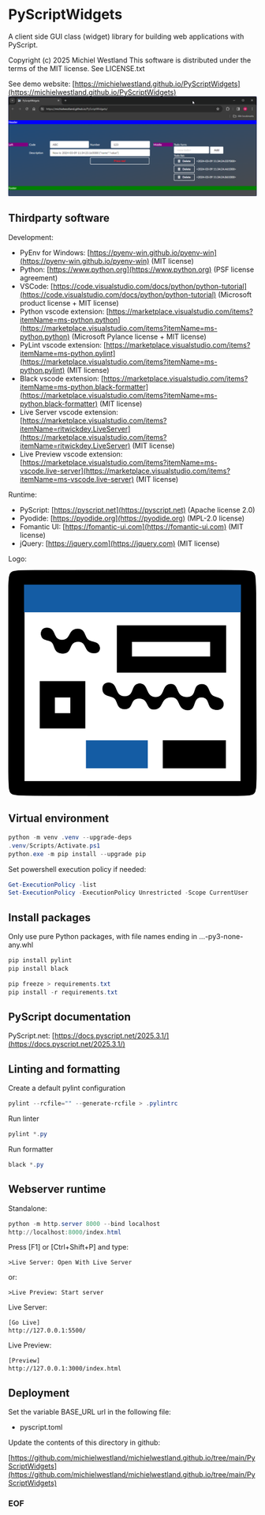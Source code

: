 # PyScriptWidgets

A client side GUI class (widget) library for building web applications with PyScript.

Copyright (c) 2025 Michiel Westland
This software is distributed under the terms of the MIT license. See LICENSE.txt

See demo website: [https://michielwestland.github.io/PyScriptWidgets](https://michielwestland.github.io/PyScriptWidgets)
![Demo screenshot](assets/demo-screenshot.png?raw=true "Demo screenshot")

## Thirdparty software

Development:

- PyEnv for Windows: [https://pyenv-win.github.io/pyenv-win](https://pyenv-win.github.io/pyenv-win) (MIT license)
- Python: [https://www.python.org](https://www.python.org) (PSF license agreement)
- VSCode: [https://code.visualstudio.com/docs/python/python-tutorial](https://code.visualstudio.com/docs/python/python-tutorial) (Microsoft product license + MIT license)
- Python vscode extension: [https://marketplace.visualstudio.com/items?itemName=ms-python.python](https://marketplace.visualstudio.com/items?itemName=ms-python.python) (Microsoft Pylance license + MIT license)
- PyLint vscode extension: [https://marketplace.visualstudio.com/items?itemName=ms-python.pylint](https://marketplace.visualstudio.com/items?itemName=ms-python.pylint) (MIT license)
- Black vscode extension: [https://marketplace.visualstudio.com/items?itemName=ms-python.black-formatter](https://marketplace.visualstudio.com/items?itemName=ms-python.black-formatter) (MIT license)
- Live Server vscode extension: [https://marketplace.visualstudio.com/items?itemName=ritwickdey.LiveServer](https://marketplace.visualstudio.com/items?itemName=ritwickdey.LiveServer) (MIT license)
- Live Preview vscode extension: [https://marketplace.visualstudio.com/items?itemName=ms-vscode.live-server](https://marketplace.visualstudio.com/items?itemName=ms-vscode.live-server) (MIT license)

Runtime:

- PyScript: [https://pyscript.net](https://pyscript.net) (Apache license 2.0)
- Pyodide: [https://pyodide.org](https://pyodide.org) (MPL-2.0 license)
- Fomantic UI: [https://fomantic-ui.com](https://fomantic-ui.com) (MIT license)
- jQuery: [https://jquery.com](https://jquery.com) (MIT license)

Logo:

![Logo](assets/logo.svg)

## Virtual environment

```powershell
python -m venv .venv --upgrade-deps
.venv/Scripts/Activate.ps1
python.exe -m pip install --upgrade pip
```

Set powershell execution policy if needed:

```powershell
Get-ExecutionPolicy -list
Set-ExecutionPolicy -ExecutionPolicy Unrestricted -Scope CurrentUser
```

## Install packages

Only use pure Python packages, with file names ending in ...-py3-none-any.whl

```powershell
pip install pylint
pip install black
```

```powershell
pip freeze > requirements.txt
pip install -r requirements.txt
```

## PyScript documentation

PyScript.net: [https://docs.pyscript.net/2025.3.1/](https://docs.pyscript.net/2025.3.1/)

## Linting and formatting

Create a default pylint configuration

```powershell
pylint --rcfile="" --generate-rcfile > .pylintrc
```

Run linter

```powershell
pylint *.py
```

Run formatter

```powershell
black *.py
```

## Webserver runtime

Standalone:

```powershell
python -m http.server 8000 --bind localhost
http://localhost:8000/index.html
```

Press [F1] or [Ctrl+Shift+P] and type:

```text
>Live Server: Open With Live Server
```

or:

```text
>Live Preview: Start server
```

Live Server:

```text
[Go Live]
http://127.0.0.1:5500/
```

Live Preview:

```text
[Preview]
http://127.0.0.1:3000/index.html
```

## Deployment

Set the variable BASE_URL url in the following file:

- pyscript.toml

Update the contents of this directory in github:

[https://github.com/michielwestland/michielwestland.github.io/tree/main/PyScriptWidgets](https://github.com/michielwestland/michielwestland.github.io/tree/main/PyScriptWidgets)

### EOF
